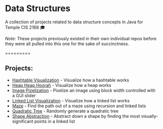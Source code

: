 # Data Structures

A collection of projects related to data structure concepts in Java for Temple CIS 2168 :mortar_board:

*Note*: These projects previously existed in their own individual repos before they were all pulled into this one for the sake of succinctness.

=========

## Projects:
* [Hashtable Visualization](./hashtable-visualization) - Visualize how a hashtable works 
* [Heap Heap Hoorah](./heap-heap-hoorah) - Visualize how a heap works
* [Image Pizelization](./image-pixelization) - Pixelize an image using block width controlled with a GUI slider
* [Linked List Visualization](./linked-list-visualization) - Visualize how a linked list works
* [Maze](./maze) - Find the path out of a maze using recursion and linked lists
* [Quadratic Tree](./quad-tree) - Randomly generate a quadratic tree
* [Shape Abstraction](./shape-abstraction) - Abstract down a shape by finding the most visually-significant points in a linked list
